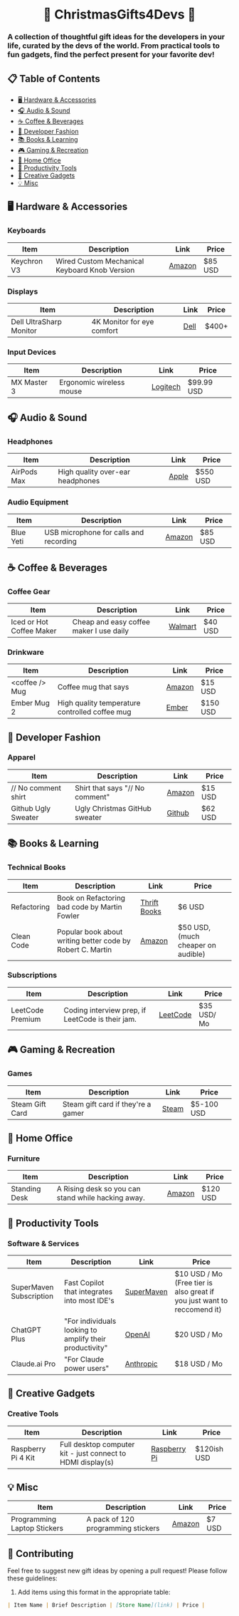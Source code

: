 <h1 align="center">🎁 ChristmasGifts4Devs 🎁</h1>

### A collection of thoughtful gift ideas for the developers in your life, curated by the devs of the world. From practical tools to fun gadgets, find the perfect present for your favorite dev!

## 📋 Table of Contents

- [🖥️ Hardware & Accessories](#-hardware--accessories)
- [🎧 Audio & Sound](#-audio--sound)
- [☕ Coffee & Beverages](#-coffee--beverages)
- [👕 Developer Fashion](#-developer-fashion)
- [📚 Books & Learning](#-books--learning)
- [🎮 Gaming & Recreation](#-gaming--recreation)
- [🏢 Home Office](#-home-office)
- [🔧 Productivity Tools](#-productivity-tools)
- [🎨 Creative Gadgets](#-creative-gadgets)
- [💡 Misc](#-misc)

## 🖥️ Hardware & Accessories

### Keyboards
| Item | Description | Link | Price |
|------|-------------|------|-------|
| Keychron V3 | Wired Custom Mechanical Keyboard Knob Version | [Amazon](https://www.amazon.com/Keychron-Mechanical-Programmable-Hot-swappable-Non-Transparent/dp/B0B2DMMMG2/ref=sr_1_1_sspa?crid=577AC5N3MMXS&dib=eyJ2IjoiMSJ9.XG7NzB9wxA-HC9zWFHZ-uRoLyg6KfJj8RFhJJLAo3CA.-d2iMNE3k9JTd2DxHjuty4P7spq5ZBa06SIz1NLmmKA&dib_tag=se&keywords=keychron%2BV3%2C%2Bas%2B60%25&qid=1731710476&sprefix=keychron%2Bv3%2C%2Bas%2B60%25%2Caps%2C227&sr=8-1-spons&sp_csd=d2lkZ2V0TmFtZT1zcF9hdGY&th=1) | $85 USD |

### Displays
| Item | Description | Link | Price |
|------|-------------|------|-------|
| Dell UltraSharp Monitor | 4K Monitor for eye comfort | [Dell](https://www.dell.com/en-us/shop/dell-ultrasharp-27-monitor-u2724d/apd/210-bksf/monitors-monitor-accessories) | $400+ |

### Input Devices
| Item | Description | Link | Price |
|------|-------------|------|-------|
| MX Master 3 | Ergonomic wireless mouse | [Logitech](https://www.logitech.com/en-us/products/mice/mx-master-3s.910-006556.html?srsltid=AfmBOop-U66bBH4l-5k0GAHagZpQWEXfeO7mZlHUZx1gmu5bwR-9bIjZ) | $99.99 USD |

## 🎧 Audio & Sound

### Headphones
| Item | Description | Link | Price |
|------|-------------|------|-------|
| AirPods Max | High quality over-ear headphones | [Apple](https://www.apple.com/shop/buy-airpods/airpods-max) | $550 USD |

### Audio Equipment
| Item | Description | Link | Price |
|------|-------------|------|-------|
| Blue Yeti | USB microphone for calls and recording | [Amazon](https://www.amazon.com/Logitech-Creators-Condenser-Microphone-988-000100/dp/B00N1YPXW2/ref=asc_df_B00N1YPXW2?mcid=f4d5b4190a0b3d3ca08144f417aaf61c&tag=hyprod-20&linkCode=df0&hvadid=693415510935&hvpos=&hvnetw=g&hvrand=15989828183310092597&hvpone=&hvptwo=&hvqmt=&hvdev=c&hvdvcmdl=&hvlocint=&hvlocphy=9193387&hvtargid=pla-361504918229&th=1) | $85 USD |

## ☕ Coffee & Beverages

### Coffee Gear
| Item | Description | Link | Price |
|------|-------------|------|-------|
| Iced or Hot Coffee Maker | Cheap and easy coffee maker I use daily | [Walmart](https://www.walmart.com/ip/Mr-Coffee-Single-Serve-Iced-and-Hot-Coffee-Maker-with-Reusable-Tumbler-and-Coffee-Filter-Black/742863019?wmlspartner=wlpa&selectedSellerId=2094&sourceid=dsn_ad_82a1172e-9aef-4deb-a6c1-b1278a1d5253&veh=dsn&wmlspartner=dsn_ad_82a1172e-9aef-4deb-a6c1-b1278a1d5253&cn=FY25-MP-PMAX2_cnv_dps_dsn_dis_ad_mp_s_n&gclsrc=aw.ds&wl9=pla&wl11=online&gad_source=4&gclid=Cj0KCQiA_9u5BhCUARIsABbMSPsYc4i3jDJquH_0wHHUbZml3DrqWTciOzzrR0B4h8lxo7P6NTmWsLsaAjzLEALw_wcB) | $40 USD |

### Drinkware
| Item | Description | Link | Price |
|------|-------------|------|-------|
| \<coffee /> Mug | Coffee mug that says <coffee> </coffee> | [Amazon](https://www.amazon.com/HTML-Coffee-Funny-Computer-Programming/dp/B00D61UHOY/ref=sr_1_3_sspa?dib=eyJ2IjoiMSJ9.bPGYnSvxxZokOk4-anjdjjLu8-UXjfE1IzLZlB8BVXdmF1ckkwlBH1sP0f2aK9WEzVeLTXtPFlDBAFkB0LiGbJ6pe95QIuJ7A8yA9broKBFk4E5N3G81HLYvqUpmuUskNS0mxcywgI3wbVskVt7dQjoILCTuzZ-L3YUJ2BfUmEBU0OB5-N8l5QfCaI0JsYwUzcAUGu_ph92QmmPPTyCtHbuyVzSyrRLkQ6eVRkGTrczEJY5wr1B82Yq9GC129TkyFavKZA9_4qebAEo8JsDq5E0xMloG-qYNz2uH_D49nzU.usJrRy6lHarwlg9_ju1VgPsUjRcQxLXTT8PYil0GsgM&dib_tag=se&keywords=programmer+mugs&qid=1731711507&sr=8-3-spons&sp_csd=d2lkZ2V0TmFtZT1zcF9hdGY&psc=1) | $15 USD |
|Ember Mug 2 | High quality temperature controlled coffee mug | [Ember](https://ember.com/products/ember-mug-2?variant=43379737329849&tw_source=google&tw_adid=&tw_campaign=20700139808&gad_source=1&gclid=Cj0KCQiA_9u5BhCUARIsABbMSPu7aEtUFpFft2uHsEBq6_HvBgBHVZkwn3Ee8fD25X6K_CRGF__gLn8aApkFEALw_wcB) | $150 USD |

## 👕 Developer Fashion

### Apparel
| Item | Description | Link | Price |
|------|-------------|------|-------|
| // No comment shirt | Shirt that says "// No comment" | [Amazon](https://www.amazon.com/Programmer-Comment-Programming-Coder-Men/dp/B0CYHJSFLB/ref=sr_1_23?dib=eyJ2IjoiMSJ9.2IvMlropP8f1ap2w-2rE5iNIsW8j-VtpEQJcO1XjJnVaLHAEYPjVF1kU0poFO6Kwygd7dhtHCfznB2Oh9kO6LuxOKWZgxuTZl7g1wreCrqXTvN9DXzWcoemUX55buYG_D3LvBeqnQyRZ8v7XglTcYynsog5skIZI1emrz3I7EcGCo3hbw4hMxghhknlL4lHJvvafXndkExNZR4jjmlUFbhJRmxfi1PcV-vJlC74j-EHkAArVEge6QMHDTgFaxpV8xMxsn5TPzyAwNuxR7h-sYJZCiJmnmHLaGbG72vE4UQU.bwkZQ_rdZTytJqblrXIfdBFj-nkyhQvhewsAupOOak0&dib_tag=se&keywords=Clothes+for+Coders&qid=1731711940&sr=8-23) | $15 USD |
| Github Ugly Sweater | Ugly Christmas GitHub sweater | [Github](https://www.thegithubshop.com/1550192-ugly-sweater-v-2024) | $62 USD |

## 📚 Books & Learning

### Technical Books
| Item | Description | Link | Price |
|------|-------------|------|-------|
| Refactoring | Book on Refactoring bad code by Martin Fowler | [Thrift Books](https://www.thriftbooks.com/w/refactoring-improving-the-design-of-existing-code_martin-fowler_kent-beck/248505/item/4195674/?utm_source=google&utm_medium=cpc&utm_campaign=high_vol_frontlist_standard_shopping_customer_acquisition&utm_adgroup=&utm_term=&utm_content=689361939032&gad_source=4&gclid=Cj0KCQiA_9u5BhCUARIsABbMSPs8ioandIct1Hv5AWMrh2ef2E5wvZMjaxvtvCG6XW_iGAdJ_gFEqh8aAtYyEALw_wcB#idiq=4195674&edition=4488409) | $6 USD |
| Clean Code | Popular book about writing better code by Robert C. Martin | [Amazon](https://www.amazon.com/Clean-Code-Handbook-Software-Craftsmanship/dp/0132350882) | $50 USD, (much cheaper on audible) |

### Subscriptions
| Item | Description | Link | Price |
|------|-------------|------|-------|
| LeetCode Premium | Coding interview prep, if LeetCode is their jam. | [LeetCode](https://leetcode.com/subscribe/?ref=lp_pl) | $35 USD/ Mo |

## 🎮 Gaming & Recreation

### Games
| Item | Description | Link | Price |
|------|-------------|------|-------|
| Steam Gift Card | Steam gift card if they're a gamer | [Steam](https://store.steampowered.com/digitalgiftcards/selectgiftcard) | $5-100 USD |

## 🏢 Home Office

### Furniture
| Item | Description | Link | Price |
|------|-------------|------|-------|
| Standing Desk | A Rising desk so you can stand while hacking away. | [Amazon](https://www.amazon.com/Claiks-Electric-Standing-Adjustable-Height/dp/B0BZ7GXM4M/ref=sr_1_1_sspa?crid=3SCRHA118UNWR&dib=eyJ2IjoiMSJ9.k4fZVMQGOjjxKMGv6mIkq7faamE4VKCQZIp-wP5npeTqdC8s5aqeupOd57LFIub1.Kf6Jhj6BylAfYosF0V3yob_mSmRiunCve5grxzR5Fk4&dib_tag=se&keywords=clarisonic%2Bdesk&qid=1731710255&sprefix=claiksrising%2Bdesk%2Caps%2C98&sr=8-1-spons&sp_csd=d2lkZ2V0TmFtZT1zcF9hdGY&th=1) | $120 USD |


## 🔧 Productivity Tools

### Software & Services
| Item | Description | Link | Price |
|------|-------------|------|-------|
| SuperMaven Subscription | Fast Copilot that integrates into most IDE's | [SuperMaven](https://supermaven.com/pricing) | $10 USD / Mo (Free tier is also great if you just want to reccomend it) |
| ChatGPT Plus | "For individuals looking to amplify their productivity" | [OpenAI](https://openai.com/chatgpt/pricing/) | $20 USD / Mo |
| Claude.ai Pro | "For Claude power users" | [Anthropic](https://www.anthropic.com/pricing) | $18 USD / Mo |


## 🎨 Creative Gadgets

### Creative Tools
| Item | Description | Link | Price |
|------|-------------|------|-------|
| Raspberry Pi 4 Kit | Full desktop computer kit - just connect to HDMI display(s) | [Raspberry Pi](https://www.raspberrypi.com/products/raspberry-pi-4-desktop-kit/) | $120ish USD |

## 💡 Misc
| Item | Description | Link | Price |
|------|-------------|------|-------|
| Programming Laptop Stickers | A pack of 120 programming stickers | [Amazon](https://www.amazon.com/ULSEIGN-Computer-Programming-Developers-Programmers/dp/B0C3YMH7TQ/ref=sr_1_4?dib=eyJ2IjoiMSJ9.Ndqs618tw3w6YmFvc8HR2OIdrqJ-hMJV66ff0-c6V28HLOG9yTP-6ZhAJy_Rvv5Tb7rO91MBLBkWT3XBIswKEi8QcCEpt04_8gyU74-iNOtXLyozact6_6UBZmyQ0ZdDk_JR8gyIfx006O1vfi7R6EQZWD94Mo3wAEQ4DMqU7vKACNcHwsLLHgmUD7IRuLsNKaM2ALamqo_dbdqjHu7z1tGGHAIXofXt8SNEGLilTyM.5Po3ktFVGs_rgl8vP7-Lk-ymjSpFQvRrONv12u_iGXU&dib_tag=se&keywords=programming+stickers&qid=1731556294&sr=8-4) | $7 USD |

## 🤝 Contributing

Feel free to suggest new gift ideas by opening a pull request! Please follow these guidelines:

1. Add items using this format in the appropriate table:
```markdown
| Item Name | Brief Description | [Store Name](link) | Price |
